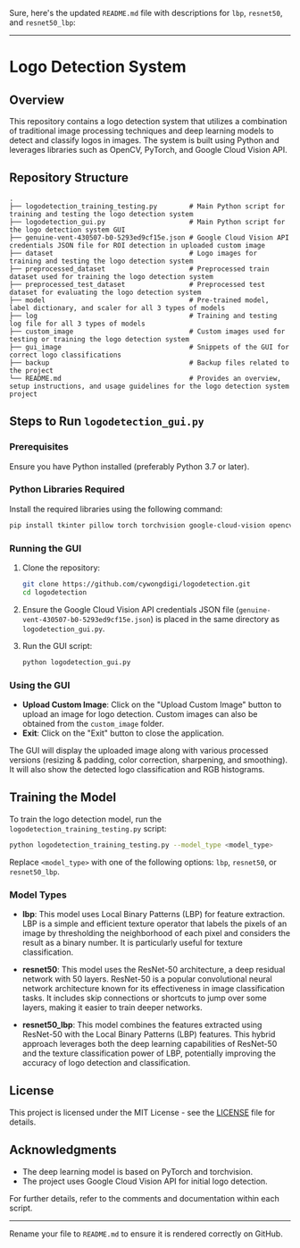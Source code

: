 Sure, here's the updated `README.md` file with descriptions for `lbp`, `resnet50`, and `resnet50_lbp`:

---

# Logo Detection System

## Overview
This repository contains a logo detection system that utilizes a combination of traditional image processing techniques and deep learning models to detect and classify logos in images. The system is built using Python and leverages libraries such as OpenCV, PyTorch, and Google Cloud Vision API.

## Repository Structure
```
.
├── logodetection_training_testing.py        # Main Python script for training and testing the logo detection system
├── logodetection_gui.py                     # Main Python script for the logo detection system GUI
├── genuine-vent-430507-b0-5293ed9cf15e.json # Google Cloud Vision API credentials JSON file for ROI detection in uploaded custom image
├── dataset                                  # Logo images for training and testing the logo detection system
├── preprocessed_dataset                     # Preprocessed train dataset used for training the logo detection system
├── preprocessed_test_dataset                # Preprocessed test dataset for evaluating the logo detection system
├── model                                    # Pre-trained model, label dictionary, and scaler for all 3 types of models
├── log                                      # Training and testing log file for all 3 types of models
├── custom_image                             # Custom images used for testing or training the logo detection system
├── gui_image                                # Snippets of the GUI for correct logo classifications
├── backup                                   # Backup files related to the project
└── README.md                                # Provides an overview, setup instructions, and usage guidelines for the logo detection system project
```

## Steps to Run `logodetection_gui.py`

### Prerequisites
Ensure you have Python installed (preferably Python 3.7 or later).

### Python Libraries Required
Install the required libraries using the following command:
```bash
pip install tkinter pillow torch torchvision google-cloud-vision opencv-python-headless numpy scikit-image joblib matplotlib tabulate skorch
```

### Running the GUI
1. Clone the repository:
   ```bash
   git clone https://github.com/cywongdigi/logodetection.git
   cd logodetection
   ```

2. Ensure the Google Cloud Vision API credentials JSON file (`genuine-vent-430507-b0-5293ed9cf15e.json`) is placed in the same directory as `logodetection_gui.py`.

3. Run the GUI script:
   ```bash
   python logodetection_gui.py
   ```

### Using the GUI
- **Upload Custom Image**: Click on the "Upload Custom Image" button to upload an image for logo detection. Custom images can also be obtained from the `custom_image` folder.
- **Exit**: Click on the "Exit" button to close the application.

The GUI will display the uploaded image along with various processed versions (resizing & padding, color correction, sharpening, and smoothing). It will also show the detected logo classification and RGB histograms.

## Training the Model
To train the logo detection model, run the `logodetection_training_testing.py` script:
```bash
python logodetection_training_testing.py --model_type <model_type>
```
Replace `<model_type>` with one of the following options: `lbp`, `resnet50`, or `resnet50_lbp`.

### Model Types

- **lbp**: This model uses Local Binary Patterns (LBP) for feature extraction. LBP is a simple and efficient texture operator that labels the pixels of an image by thresholding the neighborhood of each pixel and considers the result as a binary number. It is particularly useful for texture classification.

- **resnet50**: This model uses the ResNet-50 architecture, a deep residual network with 50 layers. ResNet-50 is a popular convolutional neural network architecture known for its effectiveness in image classification tasks. It includes skip connections or shortcuts to jump over some layers, making it easier to train deeper networks.

- **resnet50_lbp**: This model combines the features extracted using ResNet-50 with the Local Binary Patterns (LBP) features. This hybrid approach leverages both the deep learning capabilities of ResNet-50 and the texture classification power of LBP, potentially improving the accuracy of logo detection and classification.

## License
This project is licensed under the MIT License - see the [LICENSE](LICENSE) file for details.

## Acknowledgments
- The deep learning model is based on PyTorch and torchvision.
- The project uses Google Cloud Vision API for initial logo detection.

For further details, refer to the comments and documentation within each script.

---

Rename your file to `README.md` to ensure it is rendered correctly on GitHub.